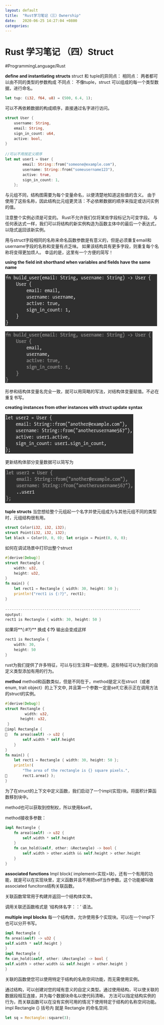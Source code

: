 ```yaml
---
layout: default
title:  "Rust学习笔记（三）Ownership"
date:   2020-06-25 14:27:04 +0800
categories: 
---
```


# Rust 学习笔记 （四）Struct
#ProgrammingLanguage/Rust

**define and  instantiating structs**
struct 和 tuple的异同点：
相同点： 两者都可以由不同的类型的参数构成
不同点： 不像tuple，struct 可以组成的每一个类型数据，进行命名。

``` rust
let tup: (i32, f64, u8) = (500, 6.4, 1);
```

可以不再依赖数据的构成顺序，直接通过名字进行访问。

``` rust
struct User {
    username: String,
    email: String,
    sign_in_count: u64,
    active: bool,
}

//可以不用按定义顺序
let mut user1 = User {
        email: String::from("someone@example.com"),
        username: String::from("someusername123"),
        active: true,
        sign_in_count: 1,
    };
```
与元组不同，结构图需要为每个变量命名，以便清楚地知道这些值的含义。 由于使用了这些名称，因此结构比元组更灵活：不必依赖数据的顺序来指定或访问实例的值。

注意整个实例必须是可变的。 Rust不允许我们仅将某些字段标记为可变字段。 与任何表达式一样，我们可以将结构的新实例构造为函数主体中的最后一个表达式，以隐式返回该新实例。

用与struct字段相同的名称来命名函数参数是有意义的，但是必须重复email和username字段的名称和变量有点乏味。 如果该结构具有更多字段，则重复每个名称将变得更加烦人。 幸运的是，这里有一个方便的简写！

**using the field init shorthand when variables and fields have the same name**

![](https://github.com/xiaolitongxue666/blog_image_2020_01/blob/master/2020-06-25-rust%E5%AD%A6%E4%B9%A0%E7%AC%94%E8%AE%B0%EF%BC%88%E5%9B%9B%EF%BC%89-%20Struct/1.png?raw=true)

![](https://github.com/xiaolitongxue666/blog_image_2020_01/blob/master/2020-06-25-rust%E5%AD%A6%E4%B9%A0%E7%AC%94%E8%AE%B0%EF%BC%88%E5%9B%9B%EF%BC%89-%20Struct/2.png?raw=true)

形参和结构体变量名完全一致，就可以用简略的写法，对结构体变量赋值。不必在重复书写。


**creating instances from other instances with struct update syntax**

![](https://github.com/xiaolitongxue666/blog_image_2020_01/blob/master/2020-06-25-rust%E5%AD%A6%E4%B9%A0%E7%AC%94%E8%AE%B0%EF%BC%88%E5%9B%9B%EF%BC%89-%20Struct/3.png?raw=true)

更新结构体部分变量数据可以简写为

![](https://github.com/xiaolitongxue666/blog_image_2020_01/blob/master/2020-06-25-rust%E5%AD%A6%E4%B9%A0%E7%AC%94%E8%AE%B0%EF%BC%88%E5%9B%9B%EF%BC%89-%20Struct/4.png?raw=true)

**tuple structs**
当您想给整个元组起一个名字并使元组成为与其他元组不同的类型时，元组结构很有用。
```rust
struct Color(i32, i32, i32);
struct Point(i32, i32, i32);
let black = Color(0, 0, 0); let origin = Point(0, 0, 0);
```

如何在调试场景中打印出整个struct
```rust
#[derive(Debug)]
struct Rectangle {
    width: u32,
    height: u32,
}
fn main() {
	let rect1 = Rectangle { width: 30, height: 50 };
	println!("rect1 is {:?}", rect1); 
}

--------------------------------------------------------------
oputput:
rect1 is Rectangle { width: 30, height: 50 }
```
如果将**{:#?}** 换成 **{:?}**
输出会变成这样
```rust
rect1 is Rectangle {
	width: 30,
	height: 50 
}
```

rust为我们提供了许多特征，可以与衍生注释一起使用，这些特征可以为我们的自定义类型添加有用的行为。

**method**
method和函数类似，但是不同在于，method是定义在struct（或者enum, trait object）的上下文中, 并且第一个参数一定是self,它表示正在调用方法的struct的实例。
```rust
#[derive(Debug)]
struct Rectangle {
		 width: u32,
       height: u32,
 }
􏰨impl Rectangle {
􏰩	fn area(&self) -> u32 {
		self.width * self.height 
	}
}
fn main() {
	let rect1 = Rectangle { width: 30, height: 50 };
	println!(
		"The area of the rectangle is {} square pixels.",
􏰪 		rect1.area() );
}
```
为了在struct的上下文中定义函数，我们启动了一个impl(实现)块。将面积计算函数移到块中。

method也可以获取到控制权，所以使用&self。

method接收多参数：
```rust
impl Rectangle {
	fn area(&self) -> u32 {
		self.width * self.height 
	}
	fn can_hold(&self, other: &Rectangle) -> bool {
		self.width > other.width && self.height > other.height
	}
}
```

**associated functions**
Impl block( implement<实现>块)，还有一个有用的功能，就是可以在实现块里，定义函数并且不用把self当作参数。这个功能被叫做associated funcitons结构关联函数。

关联函数常常用于构建并返回一个结构体实体。

调用关联还函数格式是  ‘结构体名字：：’ 语法。

**multiple impl  blocks**
每一个结构体，允许使用多个实现块。可以在一个impl下也可以分开书写。
```rust
impl Rectangle {
fn area(&self) -> u32 {
self.width * self.height }
}
impl Rectangle {
fn can_hold(&self, other: &Rectangle) -> bool {
self.width > other.width && self.height > other.height }
}
```

关联的函数使您可以使用特定于结构的名称空间功能，而无需使用实例。

通过结构，可以创建对您的域有意义的自定义类型。通过使用结构，可以使关联的数据段相互连接，并为每个数据块命名以使代码清晰。 方法可以指定结构实例的行为，而关联函数可以在没有实例可用的情况下使用特定于结构的名称空间功能。 impl  Rectangle  {} 括号内 就是 Rectangle 的命名空间.

``` rust
let sq = Rectangle::square(3);
```














